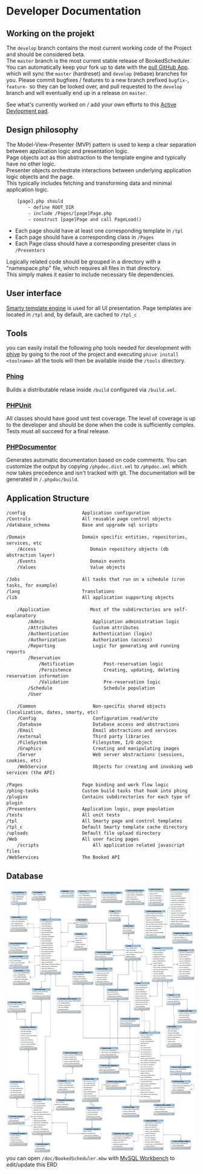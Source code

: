 # Developer Documentation

## Working on the projekt
The `develop` branch contains the most current working code of the Project and should be considered beta.  
The `master` branch is the most current stable release of BookedScheduler.  
You can automatically keep your fork up to date with the [pull GitHub App](https://github.com/apps/pull). which will sync the `master` (hardreset) and `develop` (rebase) branches for you.
Please commit bugfixes / features to a new branch prefixed `bugfix-`, `feature-` so they can be looked over, and pull requested to the `develop` branch and will eventually end up in a release on `master`.

See what's currently worked on / add your own efforts to this [Active Devlopment pad](https://demo.hedgedoc.org/4MVpNd46TL2LI_IKR9K1EQ?both#).

## Design philosophy
The Model-View-Presenter (MVP) pattern is used to keep a clear separation between application logic and presentation logic.  
Page objects act as thin abstraction to the template engine and typically have no other logic.  
Presenter objects orchestrate interactions between underlying application logic objects and the page.  
This typically includes fetching and transforming data and minimal application logic.  

```
    [page].php should
        - define ROOT_DIR
        - include /Pages/[page]Page.php
        - construct [page]Page and call PageLoad()
```

- Each page should have at least one corresponding template in `/tpl`
- Each page should have a corresponding class in `/Pages`
- Each Page class should have a corresponding presenter class in `/Presenters`

Logically related code should be grouped in a directory with a "namespace.php" file, which requires all files in that directory.  
This simply makes it easier to include necessary file dependencies.

## User interface
[Smarty template engine](https://www.smarty.net/docsv2/en/language.basic.syntax.tpl) is used for all UI presentation. Page templates are located in `/tpl` and, by default, are cached to `/tpl_c`

## Tools
you can easily install the following php tools needed for development with [phive](https://github.com/phar-io/phive#getting-phive) by going to the root of the project and executing `phive install <toolname>` all the tools will then be available inside the `/tools` directory.

### [Phing](https://www.phing.info/#docs)
Builds a distributable relase inside `/build` configured via `/build.xml`.

### [PHPUnit](https://phpunit.readthedocs.io/en/latest/writing-tests-for-phpunit.html)
All classes should have good unit test coverage. The level of coverage is up to the developer and should be done when the code is sufficiently complex.
Tests must all succeed for a final release.

### [PHPDocumentor](https://docs.phpdoc.org/latest/guide/guides/running-phpdocumentor.html)
Generates automatic documentation based on code comments.
You can customize the output by copying `/phpdoc.dist.xml` to `/phpdoc.xml` which now takes precedence and isn't tracked with git.
The documentation will be generated in `/.phpdoc/build`.

## Application Structure

    /config                     Application configuration
    /Controls                   All reusable page control objects
    /database_schema            Base and upgrade sql scripts

    /Domain                     Domain specific entities, repositories, services, etc
        /Access                    Domain repository objects (db abstraction layer)
        /Events                    Domain events
        /Values                    Value objects

    /Jobs                       All tasks that run on a schedule (cron tasks, for example)
    /lang                       Translations
    /lib                        All application supporting objects

        /Application               Most of the subdirectories are self-explanatory
            /Admin                  Application administration logic
            /Attributes             Custom attributes
            /Authentication         Authentication (login)
            /Authorization          Authorization (access)
            /Reporting              Logic for generating and running reports
            /Reservation        
                /Notification           Post-reservation logic
                /Persistence            Creating, updating, deleting reservation information
                /Validation             Pre-reservation logic
            /Schedule                   Schedule population
            /User

        /Common                     Non-specific shared objects (localization, dates, smarty, etc)
        /Config                     Configuration read/write
        /Database                   Database access and abstractions
        /Email                      Email abstractions and services
        /external                   Third party libraries
        /FileSystem                 Filesystem, I/O object
        /Graphics                   Creating and manipulating images
        /Server                     Web server abstractions (sessions, cookies, etc)
        /WebService                 Objects for creating and invoking web services (the API)

    /Pages                      Page binding and work flow logic
    /phing-tasks                Custom build tasks that hook into phing
    /plugins                    Contains subdirectories for each type of plugin
    /Presenters                 Application logic, page population
    /tests                      All unit tests
    /tpl                        All Smarty page and control templates
    /tpl_c                      Default Smarty template cache directory
    /uploads                    Default file upload directory
    /Web                        All user facing pages
        /scripts                    All application related javascript files
    /WebServices                The Booked API

## Database
![Entity Relationship Diagram](./ERD.svg)
you can open `/doc/BookedScheduler.mbw` with [MySQL Workbench](https://www.mysql.com/products/workbench/) to edit/update this ERD
